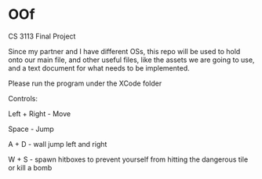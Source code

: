 # OOf
CS 3113 Final Project 

Since my partner and I have different OSs, this repo will be used to hold onto our main file, and other useful files, like the assets we are going to use, and a text document for what needs to be implemented. 

Please run the program under the XCode folder 

Controls: 

Left + Right - Move

Space - Jump 

A + D - wall jump left and right 

W + S - spawn hitboxes to prevent yourself from hitting the dangerous tile or kill a bomb 


